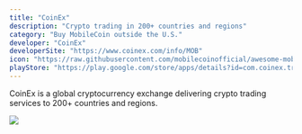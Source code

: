 ```yaml
---
title: "CoinEx"
description: "Crypto trading in 200+ countries and regions"
category: "Buy MobileCoin outside the U.S."
developer: "CoinEx"
developerSite: "https://www.coinex.com/info/MOB"
icon: "https://raw.githubusercontent.com/mobilecoinofficial/awesome-mobilecoin/main/directory/images/coinex.webp"
playStore: "https://play.google.com/store/apps/details?id=com.coinex.trade.play"
---
```

CoinEx is a global cryptocurrency exchange delivering crypto trading services to 200+ countries and regions.

![](https://raw.githubusercontent.com/mobilecoinofficial/awesome-mobilecoin/main/directory/images/coinexscreenshot.png)
